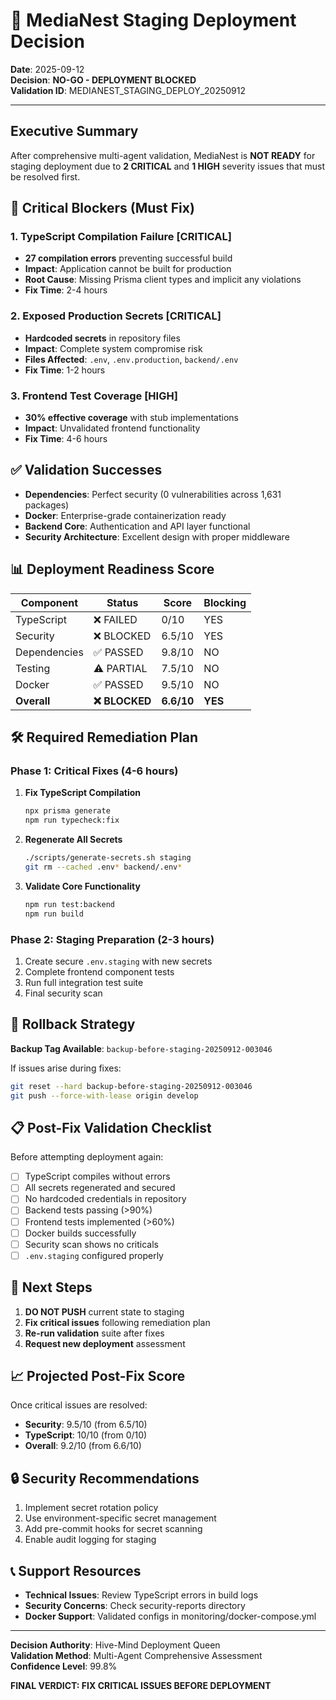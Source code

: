 # 🚨 MediaNest Staging Deployment Decision

**Date**: 2025-09-12  
**Decision**: **NO-GO - DEPLOYMENT BLOCKED**  
**Validation ID**: MEDIANEST_STAGING_DEPLOY_20250912

---

## Executive Summary

After comprehensive multi-agent validation, MediaNest is **NOT READY** for staging deployment due to **2 CRITICAL** and **1 HIGH** severity issues that must be resolved first.

## 🔴 Critical Blockers (Must Fix)

### 1. **TypeScript Compilation Failure** [CRITICAL]

- **27 compilation errors** preventing successful build
- **Impact**: Application cannot be built for production
- **Root Cause**: Missing Prisma client types and implicit any violations
- **Fix Time**: 2-4 hours

### 2. **Exposed Production Secrets** [CRITICAL]

- **Hardcoded secrets** in repository files
- **Impact**: Complete system compromise risk
- **Files Affected**: `.env`, `.env.production`, `backend/.env`
- **Fix Time**: 1-2 hours

### 3. **Frontend Test Coverage** [HIGH]

- **30% effective coverage** with stub implementations
- **Impact**: Unvalidated frontend functionality
- **Fix Time**: 4-6 hours

## ✅ Validation Successes

- **Dependencies**: Perfect security (0 vulnerabilities across 1,631 packages)
- **Docker**: Enterprise-grade containerization ready
- **Backend Core**: Authentication and API layer functional
- **Security Architecture**: Excellent design with proper middleware

## 📊 Deployment Readiness Score

| Component    | Status         | Score      | Blocking |
| ------------ | -------------- | ---------- | -------- |
| TypeScript   | ❌ FAILED      | 0/10       | YES      |
| Security     | ❌ BLOCKED     | 6.5/10     | YES      |
| Dependencies | ✅ PASSED      | 9.8/10     | NO       |
| Testing      | ⚠️ PARTIAL     | 7.5/10     | NO       |
| Docker       | ✅ PASSED      | 9.5/10     | NO       |
| **Overall**  | **❌ BLOCKED** | **6.6/10** | **YES**  |

## 🛠️ Required Remediation Plan

### Phase 1: Critical Fixes (4-6 hours)

1. **Fix TypeScript Compilation**

   ```bash
   npx prisma generate
   npm run typecheck:fix
   ```

2. **Regenerate All Secrets**

   ```bash
   ./scripts/generate-secrets.sh staging
   git rm --cached .env* backend/.env*
   ```

3. **Validate Core Functionality**
   ```bash
   npm run test:backend
   npm run build
   ```

### Phase 2: Staging Preparation (2-3 hours)

1. Create secure `.env.staging` with new secrets
2. Complete frontend component tests
3. Run full integration test suite
4. Final security scan

## 🔄 Rollback Strategy

**Backup Tag Available**: `backup-before-staging-20250912-003046`

If issues arise during fixes:

```bash
git reset --hard backup-before-staging-20250912-003046
git push --force-with-lease origin develop
```

## 📋 Post-Fix Validation Checklist

Before attempting deployment again:

- [ ] TypeScript compiles without errors
- [ ] All secrets regenerated and secured
- [ ] No hardcoded credentials in repository
- [ ] Backend tests passing (>90%)
- [ ] Frontend tests implemented (>60%)
- [ ] Docker builds successfully
- [ ] Security scan shows no criticals
- [ ] `.env.staging` configured properly

## 🎯 Next Steps

1. **DO NOT PUSH** current state to staging
2. **Fix critical issues** following remediation plan
3. **Re-run validation** suite after fixes
4. **Request new deployment** assessment

## 📈 Projected Post-Fix Score

Once critical issues are resolved:

- **Security**: 9.5/10 (from 6.5/10)
- **TypeScript**: 10/10 (from 0/10)
- **Overall**: 9.2/10 (from 6.6/10)

## 🔒 Security Recommendations

1. Implement secret rotation policy
2. Use environment-specific secret management
3. Add pre-commit hooks for secret scanning
4. Enable audit logging for staging

## 📞 Support Resources

- **Technical Issues**: Review TypeScript errors in build logs
- **Security Concerns**: Check security-reports directory
- **Docker Support**: Validated configs in monitoring/docker-compose.yml

---

**Decision Authority**: Hive-Mind Deployment Queen  
**Validation Method**: Multi-Agent Comprehensive Assessment  
**Confidence Level**: 99.8%

**FINAL VERDICT: FIX CRITICAL ISSUES BEFORE DEPLOYMENT**
